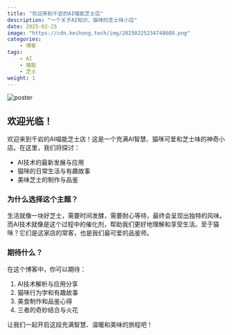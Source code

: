 ```yaml
---
title: "欢迎来到千岩的AI喵能芝士店"
description: "一个关于AI知识、猫咪的芝士味小店"
date: 2025-02-25
image: "https://cdn.keihong.tech/img/20250225234748608.png"
categories:
    - 博客
tags:
    - AI
    - 喵能
    - 芝士
weight: 1
---
```


![poster](https://cdn.keihong.tech/img/20250225234748608.png)
## 欢迎光临！

欢迎来到千岩的AI喵能芝士店！这是一个充满AI智慧、猫咪可爱和芝士味的神奇小店。在这里，我们将探讨：

- AI技术的最新发展与应用
- 猫咪的日常生活与有趣故事
- 美味芝士的制作与品鉴

### 为什么选择这个主题？

生活就像一块好芝士，需要时间发酵，需要耐心等待，最终会呈现出独特的风味。而AI技术就像是这个过程中的催化剂，帮助我们更好地理解和享受生活。至于猫咪？它们是这家店的常客，也是我们最可爱的品鉴师。

### 期待什么？

在这个博客中，你可以期待：

1. AI技术解析与应用分享
2. 猫咪行为学和有趣故事
3. 美食制作和品鉴心得
4. 三者的奇妙结合与火花

让我们一起开启这段充满智慧、温暖和美味的旅程吧！ 
